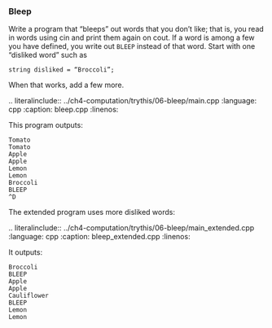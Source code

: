 ### Bleep

Write a program that “bleeps” out words that you don’t like; 
that is, you read in words using cin and print them again on cout. 
If a word is among a few you have defined, you write out `BLEEP` instead of that word. 
Start with one “disliked word” such as

```
string disliked = “Broccoli”;
```

When that works, add a few more.


.. literalinclude:: ../ch4-computation/trythis/06-bleep/main.cpp
   :language: cpp
   :caption: bleep.cpp
   :linenos:

This program outputs:

```
Tomato
Tomato
Apple
Apple
Lemon
Lemon
Broccoli
BLEEP
^D
```

The extended program uses more disliked words:


.. literalinclude:: ../ch4-computation/trythis/06-bleep/main_extended.cpp
   :language: cpp
   :caption: bleep_extended.cpp
   :linenos:


It outputs:

``` 
Broccoli
BLEEP
Apple
Apple
Cauliflower
BLEEP
Lemon
Lemon
```
